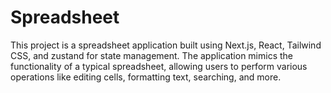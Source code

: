 # Spreadsheet

This project is a spreadsheet application built using Next.js, React, Tailwind CSS, and zustand for state management. The application mimics the functionality of a typical spreadsheet, allowing users to perform various operations like editing cells, formatting text, searching, and more.

